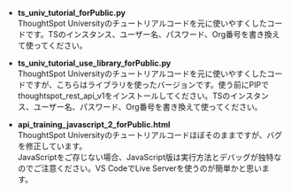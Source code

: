 
- **ts_univ_tutorial_forPublic.py**<br>
  ThoughtSpot Universityのチュートリアルコードを元に使いやすくしたコードです。TSのインスタンス、ユーザー名、パスワード、Org番号を書き換えて使ってください。

- **ts_univ_tutorial_use_library_forPublic.py**<br>
ThoughtSpot Universityのチュートリアルコードを元に使いやすくしたコードですが、こちらはライブラリを使ったバージョンです。使う前にPIPでthoughtspot_rest_api_v1をインストールしてください。TSのインスタンス、ユーザー名、パスワード、Org番号を書き換えて使ってください。

- **api_training_javascript_2_forPublic.html**<br>
ThoughtSpot Universityのチュートリアルコードほぼそのままですが、バグを修正しています。<br>JavaScriptをご存じない場合、JavaScript版は実行方法とデバッグが独特なのでご注意ください。VS CodeでLive Serverを使うのが簡単かと思います。
